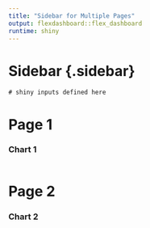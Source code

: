 ```yaml
---
title: "Sidebar for Multiple Pages"
output: flexdashboard::flex_dashboard
runtime: shiny
---
```


Sidebar {.sidebar}
=====================================

```{r}
# shiny inputs defined here
```

Page 1
=====================================  

### Chart 1
    
```{r}
```
   
Page 2
=====================================     

### Chart 2
    
```{r}
```
